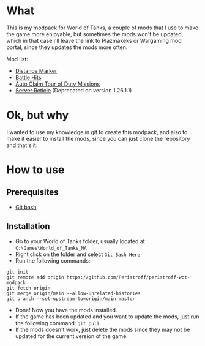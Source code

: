 # What
This is my modpack for World of Tanks, a couple of mods that I use to make the game more enjoyable, but sometimes the mods won't be updated, which in that case i'll leave the link to Plazmakeks or Wargaming mod portal, since they updates the mods more often.

Mod list:
- [Distance Marker](https://wgmods.net/6662/)
- [Battle Hits](https://wgmods.net/5912/)
- [Auto Claim Tour of Duty Missions](https://pkmods.com/auto-claim-tour-of-duty-missions-by-anne_domini/)
- [~~Server Reticle~~](https://pkmods.com/awfultanker-server-reticle/) (Deprecated on version 1.26.1.1)

# Ok, but why
I wanted to use my knowledge in git to create this modpack, and also to make it easier to install the mods, since you can just clone the repository and that's it.

# How to use
## Prerequisites
- [Git bash](https://git-scm.com/downloads)

## Installation
- Go to your World of Tanks folder, usually located at `C:\Games\World_of_Tanks_NA`
-  Right click on the folder and select `Git Bash Here`
- Run the following commands:
```
git init
git remote add origin https://github.com/Peristroff/peristroff-wot-modpack
git fetch origin
git merge origin/main --allow-unrelated-histories
git branch --set-upstream-to=origin/main master
```
- Done! Now you have the mods installed.
- If the game has been updated and you want to update the mods, just run the following command:
```git pull```
- If the mods doesn't work, just delete the mods since they may not be updated for the current version of the game.